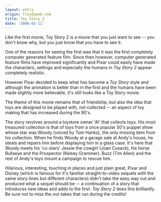 ```yaml
---
layout: entry
origin: lloydyweb.com
title: Toy Story 2
date: '2000-02-11'
---
```

Like the first movie, Toy Story 2 is a movie that you just want to see -- you don't know why, but you just know that you have to see it.

One of the reasons for seeing the first was that it was the first completely computer generated feature film. Since then however, computer generated feature films have improved significantly and Pixar could easily have made the characters, settings and especially the humans in <cite>Toy Story 2</cite> appear completely realistic.

However Pixar decided to keep what has become a <cite>Toy Story</cite> style and although the animation is better than in the first and the humans have been made slightly more believable, it's still looks like a Toy Story movie.

The theme of this movie remains that of friendship, but also the idea that toys are designed to be played with, not collected -- an aspect of toy making that has increased during the 90's.

The story revolves around a toystore owner 'Al' that collects toys. His most treasured collection is that of toys from a once popular 50's puppet show whose star was Woody (voiced by Tom Hanks), the only missing item from his collection. When he finds Woody at a garage sale at Andy's house, he steals and repairs him before displaying him in a glass case. It's here that Woody meets his 'co-stars' Jessie the cowgirl (Joan Cusack), his horse Bullseye and the Prospector (Kelsey Grammer). Buzz (Tim Allen) and the rest of Andy's toys mount a campaign to rescue him.

Hilarious, interesting, touching in places and just plain great, Pixar and Disney (which is famous for it's familiar straight-to-video sequels with the same story-lines but different characters) didn't take the easy way out and produced what a sequel should be -- a continuation of a story that introduces new ideas and adds to the first. <cite>Toy Story 2</cite> does this brilliantly. Be sure not to miss the out-takes that run during the credits!